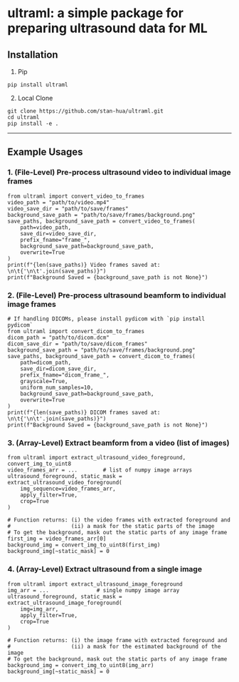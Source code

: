 # ultraml: a simple package for preparing ultrasound data for ML 


## Installation
1. Pip
```
pip install ultraml
```

2. Local Clone
```
git clone https://github.com/stan-hua/ultraml.git
cd ultraml
pip install -e .
```


---
## Example Usages
### 1. (File-Level) Pre-process ultrasound video to individual image frames
```
from ultraml import convert_video_to_frames
video_path = "path/to/video.mp4"
video_save_dir = "path/to/save/frames"
background_save_path = "path/to/save/frames/background.png"
save_paths, background_save_path = convert_video_to_frames(
    path=video_path,
    save_dir=video_save_dir,
    prefix_fname="frame_",
    background_save_path=background_save_path,
    overwrite=True
)
print(f"{len(save_paths)} Video frames saved at: \n\t{'\n\t'.join(save_paths)}")
print(f"Background Saved = {background_save_path is not None}")
```

### 2. (File-Level) Pre-process ultrasound beamform to individual image frames
```
# If handling DICOMs, please install pydicom with `pip install pydicom`
from ultraml import convert_dicom_to_frames
dicom_path = "path/to/dicom.dcm"
dicom_save_dir = "path/to/save/dicom_frames"
background_save_path = "path/to/save/frames/background.png"
save_paths, background_save_path = convert_dicom_to_frames(
    path=dicom_path,
    save_dir=dicom_save_dir,
    prefix_fname="dicom_frame_",
    grayscale=True,
    uniform_num_samples=10,
    background_save_path=background_save_path,
    overwrite=True
)
print(f"{len(save_paths)} DICOM frames saved at: \n\t{'\n\t'.join(save_paths)}")
print(f"Background Saved = {background_save_path is not None}")
```

### 3. (Array-Level) Extract beamform from a video (list of images)
```
from ultraml import extract_ultrasound_video_foreground, convert_img_to_uint8
video_frames_arr = ...        # list of numpy image arrays
ultrasound_foreground, static_mask = extract_ultrasound_video_foreground(
    img_sequence=video_frames_arr,
    apply_filter=True,
    crop=True
)

# Function returns: (i) the video frames with extracted foreground and
#                   (ii) a mask for the static parts of the image
# To get the background, mask out the static parts of any image frame
first_img = video_frames_arr[0]
background_img = convert_img_to_uint8(first_img)
background_img[~static_mask] = 0
```

### 4. (Array-Level) Extract ultrasound from a single image
```
from ultraml import extract_ultrasound_image_foreground
img_arr = ...               # single numpy image array
ultrasound_foreground, static_mask = extract_ultrasound_image_foreground(
    img=img_arr,
    apply_filter=True,
    crop=True
)

# Function returns: (i) the image frame with extracted foreground and
#                   (ii) a mask for the estimated background of the image
# To get the background, mask out the static parts of any image frame
background_img = convert_img_to_uint8(img_arr)
background_img[~static_mask] = 0
```
